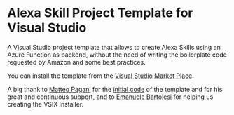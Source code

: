 # Alexa Skill Project Template for Visual Studio
A Visual Studio project template that allows to create Alexa Skills using an Azure Function as backend, without the need of writing the boilerplate code requested by Amazon and some best practices.

You can install the template from the [Visual Studio Market Place](https://marketplace.visualstudio.com/items?itemName=MarcoMinerva.AlexaSkillProjectTemplate).

A big thank to [Matteo Pagani](https://twitter.com/qmatteoq) for the [initial code](https://github.com/Microsoft/Windows-AppConsult-samples-PWA/tree/master/AlexaSkill) of the template and for his great and continuous support, and to [Emanuele Bartolesi](http://www.emanuelebartolesi.com) for helping us creating the VSIX installer.
